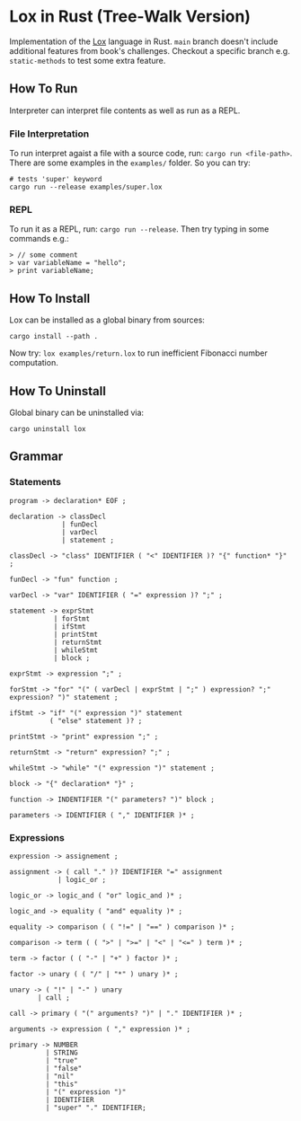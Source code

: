 # Lox in Rust (Tree-Walk Version)

Implementation of the [Lox](https://craftinginterpreters.com/the-lox-language.html) language in Rust.
`main` branch doesn't include additional features from book's challenges. Checkout a specific branch
e.g. `static-methods` to test some extra feature.

## How To Run

Interpreter can interpret file contents as well as run as a REPL.

### File Interpretation

To run interpret agaist a file with a source code, run: `cargo run <file-path>`. There are some examples in
the `examples/` folder. So you can try:

```shell
# tests 'super' keyword
cargo run --release examples/super.lox
```

### REPL

To run it as a REPL, run: `cargo run --release`. Then try typing in some commands e.g.:

```
> // some comment
> var variableName = "hello";
> print variableName;
```

## How To Install

Lox can be installed as a global binary from sources:
```shell
cargo install --path .
```
Now try: `lox examples/return.lox` to run inefficient Fibonacci number computation.

## How To Uninstall

Global binary can be uninstalled via:
```shell
cargo uninstall lox
```

## Grammar

### Statements

```
program -> declaration* EOF ;

declaration -> classDecl
             | funDecl
             | varDecl
             | statement ;

classDecl -> "class" IDENTIFIER ( "<" IDENTIFIER )? "{" function* "}" ;

funDecl -> "fun" function ;

varDecl -> "var" IDENTIFIER ( "=" expression )? ";" ;

statement -> exprStmt
           | forStmt
           | ifStmt
           | printStmt
           | returnStmt
           | whileStmt
           | block ;

exprStmt -> expression ";" ;

forStmt -> "for" "(" ( varDecl | exprStmt | ";" ) expression? ";" expression? ")" statement ;

ifStmt -> "if" "(" expression ")" statement
          ( "else" statement )? ;

printStmt -> "print" expression ";" ;

returnStmt -> "return" expression? ";" ;

whileStmt -> "while" "(" expression ")" statement ;

block -> "{" declaration* "}" ;

function -> INDENTIFIER "(" parameters? ")" block ;

parameters -> IDENTIFIER ( "," IDENTIFIER )* ;
```

### Expressions

```
expression -> assignement ;

assignment -> ( call "." )? IDENTIFIER "=" assignment
            | logic_or ;

logic_or -> logic_and ( "or" logic_and )* ;

logic_and -> equality ( "and" equality )* ;

equality -> comparison ( ( "!=" | "==" ) comparison )* ;

comparison -> term ( ( ">" | ">=" | "<" | "<=" ) term )* ;

term -> factor ( ( "-" | "+" ) factor )* ;

factor -> unary ( ( "/" | "*" ) unary )* ;

unary -> ( "!" | "-" ) unary
       | call ;

call -> primary ( "(" arguments? ")" | "." IDENTIFIER )* ;

arguments -> expression ( "," expression )* ;

primary -> NUMBER
         | STRING
         | "true"
         | "false"
         | "nil"
         | "this"
         | "(" expression ")"
         | IDENTIFIER
         | "super" "." IDENTIFIER;
```
